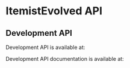 # ItemistEvolved API

## Development API

Development API is available at:

> 

Development API documentation is available at:

> 
